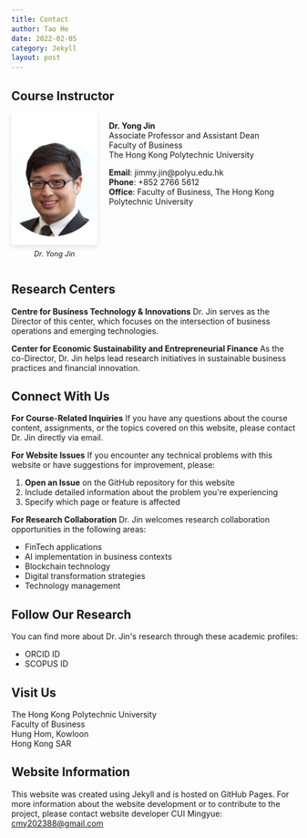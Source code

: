 ```yaml
---
title: Contact
author: Tao He
date: 2022-02-05
category: Jekyll
layout: post
---
```

## Course Instructor

<div style="display: flex; align-items: flex-start; margin-bottom: 20px;">
  <div style="flex: 0 0 30%; padding-right: 20px;">
     <img src="/assets/RIAIoTJinYongJimmy560860.png" alt="Dr. Yong Jin" style="width: 100%; border-radius: 5px; box-shadow: 0 4px 8px rgba(0,0,0,0.1);">
    <p style="font-size: 0.9em; text-align: center; margin-top: 5px;"><em>Dr. Yong Jin</em></p>
  </div>
  <div style="flex: 0 0 70%;">
    <p><strong>Dr. Yong Jin</strong><br>
    Associate Professor and Assistant Dean<br>
    Faculty of Business<br>
    The Hong Kong Polytechnic University</p>
<p><strong>Email</strong>: jimmy.jin@polyu.edu.hk<br>
<strong>Phone</strong>: +852 2766 5612<br>
<strong>Office</strong>: Faculty of Business, The Hong Kong Polytechnic University</p>
  </div>
</div>

## Research Centers
**Centre for Business Technology & Innovations**
Dr. Jin serves as the Director of this center, which focuses on the intersection of business operations and emerging technologies.

**Center for Economic Sustainability and Entrepreneurial Finance**
As the co-Director, Dr. Jin helps lead research initiatives in sustainable business practices and financial innovation.

## Connect With Us

**For Course-Related Inquiries**
If you have any questions about the course content, assignments, or the topics covered on this website, please contact Dr. Jin directly via email.

**For Website Issues**
If you encounter any technical problems with this website or have suggestions for improvement, please:

1. **Open an Issue** on the GitHub repository for this website
2. Include detailed information about the problem you're experiencing
3. Specify which page or feature is affected

**For Research Collaboration**
Dr. Jin welcomes research collaboration opportunities in the following areas:
- FinTech applications
- AI implementation in business contexts
- Blockchain technology
- Digital transformation strategies
- Technology management

## Follow Our Research

You can find more about Dr. Jin's research through these academic profiles:
- ORCID ID
- SCOPUS ID

## Visit Us

The Hong Kong Polytechnic University  
Faculty of Business  
Hung Hom, Kowloon  
Hong Kong SAR

## Website Information

This website was created using Jekyll and is hosted on GitHub Pages. For more information about the website development or to contribute to the project, please contact website developer CUI Mingyue: cmy202388@gmail.com
